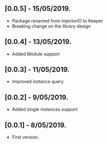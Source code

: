 ## [0.0.5] - 15/05/2019.

* Package renamed from InjectorIO to Keeper
* Breaking change on the library design

## [0.0.4] - 13/05/2019.

* Added Module support

## [0.0.3] - 11/05/2019.

* Improved instance query

## [0.0.2] - 9/05/2019.

* Added single instances support

## [0.0.1] - 8/05/2019.

* First version.
